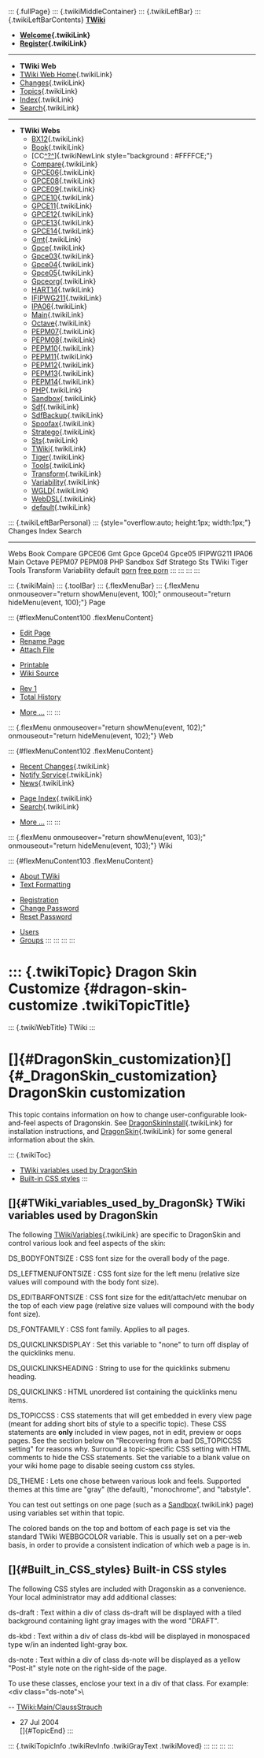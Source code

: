 ::: {.fullPage}
::: {.twikiMiddleContainer}
::: {.twikiLeftBar}
::: {.twikiLeftBarContents}
**[TWiki](http://TWiki.org/)**

-   **[Welcome](WelcomeGuest){.twikiLink}**
-   **[Register](TWikiRegistration){.twikiLink}**

------------------------------------------------------------------------

-   **TWiki Web**
-   [TWiki Web Home](WebHome){.twikiLink}
-   [Changes](WebChanges){.twikiLink}
-   [Topics](WebTopicList){.twikiLink}
-   [Index](WebIndex){.twikiLink}
-   [Search](WebSearch){.twikiLink}

------------------------------------------------------------------------

-   **TWiki Webs**
    -   [BX12](../BX12/WebHome){.twikiLink}
    -   [Book](../Book/WebHome){.twikiLink}
    -   [CC[^?^](http://www.program-transformation.org/edit/CC/WebHome?topicparent=TWiki.DragonSkinCustomize)]{.twikiNewLink
        style="background : #FFFFCE;"}
    -   [Compare](../Compare/WebHome){.twikiLink}
    -   [GPCE06](../GPCE06/WebHome){.twikiLink}
    -   [GPCE08](../GPCE08/WebHome){.twikiLink}
    -   [GPCE09](../GPCE09/WebHome){.twikiLink}
    -   [GPCE10](../GPCE10/WebHome){.twikiLink}
    -   [GPCE11](../GPCE11/WebHome){.twikiLink}
    -   [GPCE12](../GPCE12/WebHome){.twikiLink}
    -   [GPCE13](../GPCE13/WebHome){.twikiLink}
    -   [GPCE14](../GPCE14/WebHome){.twikiLink}
    -   [Gmt](../Gmt/WebHome){.twikiLink}
    -   [Gpce](../Gpce/WebHome){.twikiLink}
    -   [Gpce03](http://www.program-transformation.org/Gpce03/WebHome){.twikiLink}
    -   [Gpce04](../Gpce04/WebHome){.twikiLink}
    -   [Gpce05](../Gpce05/WebHome){.twikiLink}
    -   [Gpceorg](../Gpceorg/WebHome){.twikiLink}
    -   [HART14](../HART14/WebHome){.twikiLink}
    -   [IFIPWG211](http://www.program-transformation.org/IFIPWG211/WebHome){.twikiLink}
    -   [IPA06](../IPA06/WebHome){.twikiLink}
    -   [Main](../Main/WebHome){.twikiLink}
    -   [Octave](../Octave/WebHome){.twikiLink}
    -   [PEPM07](../PEPM07/WebHome){.twikiLink}
    -   [PEPM08](../PEPM08/WebHome){.twikiLink}
    -   [PEPM10](../PEPM10/WebHome){.twikiLink}
    -   [PEPM11](../PEPM11/WebHome){.twikiLink}
    -   [PEPM12](../PEPM12/WebHome){.twikiLink}
    -   [PEPM13](../PEPM13/WebHome){.twikiLink}
    -   [PEPM14](../PEPM14/WebHome){.twikiLink}
    -   [PHP](../PHP/WebHome){.twikiLink}
    -   [Sandbox](../Sandbox/WebHome){.twikiLink}
    -   [Sdf](../Sdf/WebHome){.twikiLink}
    -   [SdfBackup](../SdfBackup/WebHome){.twikiLink}
    -   [Spoofax](../Spoofax/WebHome){.twikiLink}
    -   [Stratego](../Stratego/WebHome){.twikiLink}
    -   [Sts](../Sts/WebHome){.twikiLink}
    -   [TWiki](WebHome){.twikiLink}
    -   [Tiger](../Tiger/WebHome){.twikiLink}
    -   [Tools](../Tools/WebHome){.twikiLink}
    -   [Transform](../Transform/WebHome){.twikiLink}
    -   [Variability](../Variability/WebHome){.twikiLink}
    -   [WGLD](../WGLD/WebHome){.twikiLink}
    -   [WebDSL](../WebDSL/WebHome){.twikiLink}
    -   [default](DefaultWebHome){.twikiLink}

::: {.twikiLeftBarPersonal}
::: {style="overflow:auto; height:1px; width:1px;"}
Changes Index Search

------------------------------------------------------------------------

Webs Book Compare GPCE06 Gmt Gpce Gpce04 Gpce05 IFIPWG211 IPA06 Main
Octave PEPM07 PEPM08 PHP Sandbox Sdf Stratego Sts TWiki Tiger Tools
Transform Variability default
[porn](http://www.estrategiavirtual.com/adult/) [free
porn](http://www.estrategiavirtual.com/free/)
:::
:::
:::
:::

::: {.twikiMain}
::: {.toolBar}
::: {.flexMenuBar}
::: {.flexMenu onmouseover="return showMenu(event, 100);" onmouseout="return hideMenu(event, 100);"}
Page

::: {#flexMenuContent100 .flexMenuContent}
-   [Edit
    Page](http://www.program-transformation.org/edit/TWiki/DragonSkinCustomize?t=1536827489)
-   [Rename
    Page](http://www.program-transformation.org/rename/TWiki/DragonSkinCustomize)
-   [Attach
    File](http://www.program-transformation.org/attach/TWiki/DragonSkinCustomize)

<!-- -->

-   [Printable](http://www.program-transformation.org/view/TWiki/DragonSkinCustomize?skin=print.pattern)
-   [Wiki
    Source](http://www.program-transformation.org/view/TWiki/DragonSkinCustomize?skin=text&raw=on&contenttype=text/plain)

<!-- -->

-   [Rev
    1](http://www.program-transformation.org/view/TWiki/DragonSkinCustomize?rev=1.1)
-   [Total
    History](http://www.program-transformation.org/rdiff/TWiki/DragonSkinCustomize)

<!-- -->

-   [More
    \...](http://www.program-transformation.org/oops/TWiki/DragonSkinCustomize?template=oopsmore&param1=1.1&param2=1.1)
:::
:::

::: {.flexMenu onmouseover="return showMenu(event, 102);" onmouseout="return hideMenu(event, 102);"}
Web

::: {#flexMenuContent102 .flexMenuContent}
-   [Recent Changes](WebChanges){.twikiLink}
-   [Notify Service](WebNotify){.twikiLink}
-   [News](WebNews){.twikiLink}

<!-- -->

-   [Page Index](WebIndex){.twikiLink}
-   [Search](WebSearch){.twikiLink}

<!-- -->

-   [More
    \...](http://www.program-transformation.org/oops/TWiki/DragonSkinCustomize?template=oopsmore&param1=1.1&param2=1.1)
:::
:::

::: {.flexMenu onmouseover="return showMenu(event, 103);" onmouseout="return hideMenu(event, 103);"}
Wiki

::: {#flexMenuContent103 .flexMenuContent}
-   [About
    TWiki](http://www.program-transformation.org/view/TWiki/WebHome)
-   [Text
    Formatting](http://www.program-transformation.org/view/TWiki/TextFormattingRules)

<!-- -->

-   [Registration](http://www.program-transformation.org/view/TWiki/TWikiRegistration)
-   [Change
    Password](http://www.program-transformation.org/view/TWiki/ChangePassword)
-   [Reset
    Password](http://www.program-transformation.org/view/TWiki/ResetPassword)

<!-- -->

-   [Users](http://www.program-transformation.org/view/Main/TWikiUsers)
-   [Groups](http://www.program-transformation.org/view/Main/TWikiGroups)
:::
:::
:::
:::

::: {.twikiTopic}
Dragon Skin Customize {#dragon-skin-customize .twikiTopicTitle}
=====================

::: {.twikiWebTitle}
TWiki
:::

[]{#DragonSkin_customization}[]{#_DragonSkin_customization} DragonSkin customization
====================================================================================

This topic contains information on how to change user-configurable
look-and-feel aspects of Dragonskin. See
[DragonSkinInstall](DragonSkinInstall){.twikiLink} for installation
instructions, and [DragonSkin](DragonSkin){.twikiLink} for some general
information about the skin.

::: {.twikiToc}
-   [TWiki variables used by
    DragonSkin](DragonSkinCustomize#TWiki_variables_used_by_DragonSk)
-   [Built-in CSS styles](DragonSkinCustomize#Built_in_CSS_styles)
:::

[]{#TWiki_variables_used_by_DragonSk} TWiki variables used by DragonSkin
------------------------------------------------------------------------

The following [TWikiVariables](TWikiVariables){.twikiLink} are specific
to DragonSkin and control various look and feel aspects of the skin:

 DS\_BODYFONTSIZE 
:   CSS font size for the overall body of the page.

 DS\_LEFTMENUFONTSIZE 
:   CSS font size for the left menu (relative size values will compound
    with the body font size).

 DS\_EDITBARFONTSIZE 
:   CSS font size for the edit/attach/etc menubar on the top of each
    view page (relative size values will compound with the body font
    size).

 DS\_FONTFAMILY 
:   CSS font family. Applies to all pages.

 DS\_QUICKLINKSDISPLAY 
:   Set this variable to \"none\" to turn off display of the quicklinks
    menu.

 DS\_QUICKLINKSHEADING 
:   String to use for the quicklinks submenu heading.

 DS\_QUICKLINKS 
:   HTML unordered list containing the quicklinks menu items.

 DS\_TOPICCSS 
:   CSS statements that will get embedded in every view page (meant for
    adding short bits of style to a specific topic). These CSS
    statements are **only** included in view pages, not in edit, preview
    or oops pages. See the section below on \"Recovering from a bad
    DS\_TOPICCSS setting\" for reasons why. Surround a topic-specific
    CSS setting with HTML comments to hide the CSS statements. Set the
    variable to a blank value on your wiki home page to disable seeing
    custom css styles.

 DS\_THEME 
:   Lets one chose between various look and feels. Supported themes at
    this time are \"gray\" (the default), \"monochrome\", and
    \"tabstyle\".

You can test out settings on one page (such as a
[Sandbox](../Sandbox/WebHome){.twikiLink} page) using variables set
within that topic.

The colored bands on the top and bottom of each page is set via the
standard TWiki WEBBGCOLOR variable. This is usually set on a per-web
basis, in order to provide a consistent indication of which web a page
is in.

[]{#Built_in_CSS_styles} Built-in CSS styles
--------------------------------------------

The following CSS styles are included with Dragonskin as a convenience.
Your local administrator may add additional classes:

 ds-draft 
:   Text within a div of class ds-draft will be displayed with a tiled
    background containing light gray images with the word \"DRAFT\".

 ds-kbd 
:   Text within a div of class ds-kbd will be displayed in monospaced
    type w/in an indented light-gray box.

 ds-note 
:   Text within a div of class ds-note will be displayed as a yellow
    \"Post-it\" style note on the right-side of the page.

To use these classes, enclose your text in a div of that class. For
example:\
\<div class=\"ds-note\"\>\

\--
[TWiki:Main/ClaussStrauch](http://twiki.org/cgi-bin/view/Main/ClaussStrauch "'Main/ClaussStrauch' on TWiki.org")
- 27 Jul 2004\
[]{#TopicEnd}
:::

::: {.twikiTopicInfo .twikiRevInfo .twikiGrayText .twikiMoved}
:::
:::
:::
:::

